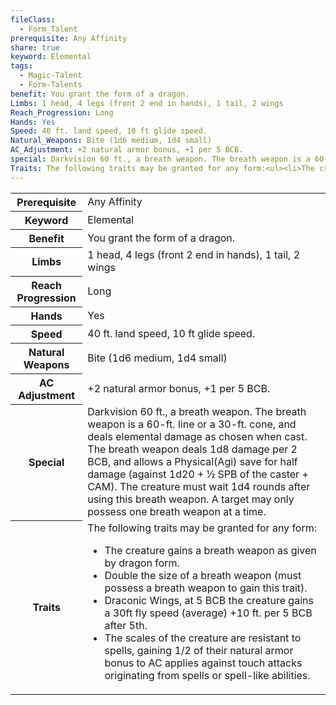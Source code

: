 ```yaml
---
fileClass:
  - Form_Talent
prerequisite: Any Affinity
share: true
keyword: Elemental
tags:
  - Magic-Talent
  - Form-Talents
benefit: You grant the form of a dragon.
Limbs: 1 head, 4 legs (front 2 end in hands), 1 tail, 2 wings
Reach_Progression: Long
Hands: Yes
Speed: 40 ft. land speed, 10 ft glide speed.
Natural_Weapons: Bite (1d6 medium, 1d4 small)
AC_Adjustment: +2 natural armor bonus, +1 per 5 BCB.
special: Darkvision 60 ft., a breath weapon. The breath weapon is a 60-ft. line or a 30-ft. cone, and deals elemental damage as chosen when cast. The breath weapon deals 1d8 damage per 2 BCB, and allows a Physical(Agi) save for half damage (against 1d20 + ½ SPB of the caster + CAM). The creature must wait 1d4 rounds after using this breath weapon. A target may only possess one breath weapon at a time.
Traits: The following traits may be granted for any form:<ul><li>The creature gains a breath weapon as given by dragon form.</li><li>Double the size of a breath weapon (must possess a breath weapon to gain this trait).</li><li>Draconic Wings, at 5 BCB the creature gains a 30ft fly speed (average) +10 ft. per 5 BCB after 5th.</li><li>The scales of the creature are resistant to spells, gaining 1/2 of their natural armor bonus to AC applies against touch attacks originating from spells or spell-like abilities.</li></ul>
---
```


<p><span style="overflow-x: auto;"><table><tbody><tr><th>Prerequisite</th><td>Any Affinity</td></tr><tr><th>Keyword</th><td>Elemental</td></tr><tr><th>Benefit</th><td>You grant the form of a dragon.</td></tr><tr><th>Limbs</th><td>1 head, 4 legs (front 2 end in hands), 1 tail, 2 wings</td></tr><tr><th>Reach Progression</th><td>Long</td></tr><tr><th>Hands</th><td>Yes</td></tr><tr><th>Speed</th><td>40 ft. land speed, 10 ft glide speed.</td></tr><tr><th>Natural Weapons</th><td>Bite (1d6 medium, 1d4 small)</td></tr><tr><th>AC Adjustment</th><td>+2 natural armor bonus, +1 per 5 BCB.</td></tr><tr><th>Special</th><td>Darkvision 60 ft., a breath weapon. The breath weapon is a 60-ft. line or a 30-ft. cone, and deals elemental damage as chosen when cast. The breath weapon deals 1d8 damage per 2 BCB, and allows a Physical(Agi) save for half damage (against 1d20 + ½ SPB of the caster + CAM). The creature must wait 1d4 rounds after using this breath weapon. A target may only possess one breath weapon at a time.</td></tr><tr><th>Traits</th><td>The following traits may be granted for any form:<ul><li>The creature gains a breath weapon as given by dragon form.</li><li>Double the size of a breath weapon (must possess a breath weapon to gain this trait).</li><li>Draconic Wings, at 5 BCB the creature gains a 30ft fly speed (average) +10 ft. per 5 BCB after 5th.</li><li>The scales of the creature are resistant to spells, gaining 1/2 of their natural armor bonus to AC applies against touch attacks originating from spells or spell-like abilities.</li></ul></td></tr></tbody></table></span></p>
